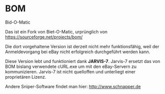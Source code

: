 # BOM
Bid-O-Matic


Das ist ein Fork von Biet-O-Matic, urprünglich von https://sourceforge.net/projects/bom/

Die dort vorgehaltene Version ist derzeit nicht mehr funktionsfähig, weil der Anmeldevorgang bei eBay nicht erfolgreich durchgeführt werden kann.

Diese Version lebt und funktioniert dank **JARVIS-7**.
Jarvis-7 ersetzt das von BOM bislang verwendete cURL.exe um mit den eBay-Servern zu kommunizieren.
Jarvis-7 ist nicht quelloffen und unterliegt einer proprietären Lizenz.




Andere Sniper-Software findet man hier: http://www.schnapper.de
